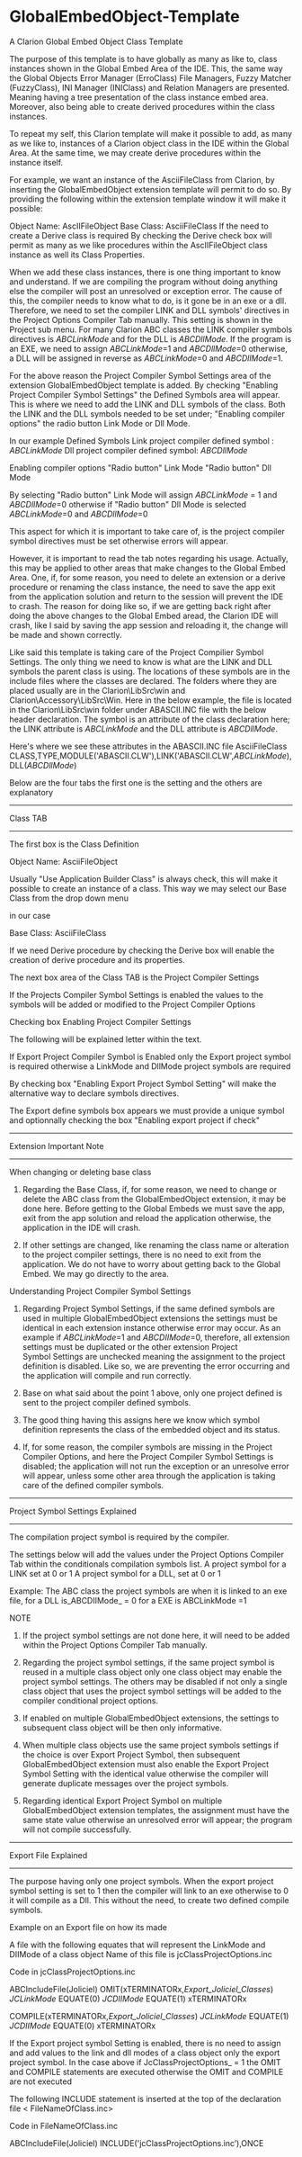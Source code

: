 # GlobalEmbedObject-Template
A Clarion Global Embed Object Class Template 

The purpose of this template is to have globally as many as like to, class instances shown in the Global Embed Area 
of the IDE. This, the same way the Global Objects Error Manager (ErroClass) File Managers, Fuzzy Matcher (FuzzyClass),
INI Manager (INIClass) and Relation Managers are presented. Meaning having a tree presentation of the class instance
embed area. Moreover, also being able to create derived procedures within the class instances.

To repeat my self, this Clarion template will make it possible to add, as many as we like to, instances of a Clarion
object class in the IDE within the Global Area. At the same time, we may create derive procedures within the instance 
itself. 

For example, we want an instance of the AsciiFileClass from Clarion, by inserting the GlobalEmbedObject
extension template will permit to do so. By providing the following within the extension template window it will make
it possible:

Object Name: AscIIFileObject
Base Class:  AsciiFileClass
If the need to create a Derive class is required 
By checking the Derive check box will permit as many as we like procedures within the AscIIFileObject class instance
as well its Class Properties.

When we add these class instances, there is one thing important to know and understand. If we are compiling the program
without doing anything else the compiler will post an unresolved or exception error. The cause of this, the compiler
needs to know what to do, is it gone be in an exe or a dll. Therefore, we need to set the compiler  LINK and DLL
symbols' directives in the Project Options Compiler Tab manually. This setting is shown in the Project sub menu.
For many Clarion ABC classes the LINK compiler symbols directives is _ABCLinkMode_ and for the DLL is _ABCDllMode_. 
If the program is an EXE, we need to assign _ABCLinkMode_=1 and _ABCDllMode_=0 otherwise, a DLL will be assigned in reverse
as _ABCLinkMode_=0 and _ABCDllMode_=1.

For the above reason the Project Compiler Symbol Settings area of the extension GlobalEmbedObject template is added.
By checking "Enabling Project Compiler Symbol Settings" the Defined Symbols area will appear. This  is where we need
to add the LINK and DLL symbols of the class. Both the LINK and the DLL symbols needed to be set under;
"Enabling compiler options" the radio button Link Mode or Dll Mode.

In our example
Defined Symbols
Link project compiler defined symbol : _ABCLinkMode_
Dll project compiler defined symbol:    _ABCDllMode_

Enabling compiler options
"Radio button" Link Mode
"Radio button" Dll Mode 

By selecting "Radio button" Link Mode will assign _ABCLinkMode_ = 1 and _ABCDllMode_=0 otherwise if
"Radio button" Dll Mode is selected _ABCLinkMode_=0 and _ABCDllMode_=0


This aspect for which it is important to take care of, is the project compiler symbol directives must be set otherwise errors will appear.



However, it is important to read the tab notes regarding his usage. Actually, this may be applied to other areas that make changes to the Global Embed Area. One, if, for some reason, you need to delete an extension or a derive procedure or renaming the class instance, the need to save the app exit from the application solution and return to the session will prevent the IDE to crash. The reason for doing like so, if we are getting back right after doing the above changes to the Global Embed aread, the Clarion IDE will crash, like I said by saving the app session and reloading it, the change will be made and shown correctly.


Like said this template is taking care of the Project Compilier Symbol Settings. The only thing we need to know is 
what are the LINK and DLL symbols the parent class is using. The locations of these symbols are in the include files
where the classes are declared. The folders where they are placed usually are in the Clarion\LibSrc\win and 
Clarion\Accessory\LibSrc\Win. Here in the below example, the file is located in the Clarion\LibSrc\win folder
under ABASCII.INC file with the below header declaration. The symbol is an attribute of the class declaration
here; the LINK attribute is _ABCLinkMode_ and the DLL attribute is _ABCDllMode_.


Here's where we see these attributes in the ABASCII.INC file
AsciiFileClass      CLASS,TYPE,MODULE('ABASCII.CLW'),LINK('ABASCII.CLW',_ABCLinkMode_),DLL(_ABCDllMode_)

Below are the four tabs the first one is the setting and the others are explanatory

_____________________________________________________________________________________________________________________________
Class TAB
_____________________________________________________________________________________________________________________________

The first box is the Class Definition

Object Name:  <NameOfTheClassInstance> AsciiFileObject

Usually "Use Application Builder Class" is always check,  this will make it possible to create an instance of a class. This way we may select our Base Class from the drop down menu

in our case

Base Class: AsciiFileClass

If we need Derive procedure by checking the Derive box will enable the creation of derive procedure and its properties.

The next box area of the Class TAB is the Project Compiler Settings

If the Projects Compiler Symbol Settings is enabled the values to the symbols will be added or modified to the Project
Compiler Options

Checking box Enabling Project Compiler Settings

The following will be explained letter within the text.

If  Export Project Compiler Symbol is Enabled only the Export project symbol is required 
otherwise a LinkMode and DllMode project symbols are required

By checking box "Enabling Export Project Symbol Setting" will make the alternative way to declare symbols directives.

The Export define symbols box appears we must provide a unique symbol and optionnally checking the box "Enabling export project if check"

_____________________________________________________________________________________________________________________________
Extension Important Note
_____________________________________________________________________________________________________________________________

 When changing or deleting base class

 1) Regarding the Base Class, if, for some reason, we need to change or delete the ABC class from the GlobalEmbedObject extension, it may be    
       done here. Before getting to the Global Embeds we must save the app, exit from the app solution and reload the application otherwise, the  
        application in the IDE will crash.

 2) If other settings are changed, like renaming the class name or alteration to the project compiler settings, there is no need to exit from the 
      application. We do not have to worry about getting back to the Global Embed. We may go directly to the area.

Understanding Project Compiler Symbol Settings

 1) Regarding Project Symbol Settings, if the same defined symbols are used in multiple GlobalEmbedObject extensions the settings must be 
      identical in each extension instance otherwise error may occur.
      As an example if _ABCLinkMode_=1 and _ABCDIIMode_=0, therefore, all extension settings must be duplicated or the other extension Project     
      Symbol Settings are unchecked meaning the assignment to the project definition is disabled. Like so, we are preventing the error occurring and 
      the application will compile and run correctly.

 2) Base on what said about the point 1 above, only one project defined is sent to the project compiler defined symbols.

 3) The good thing having this assigns here we know which symbol definition represents the class of the embedded object and its status.

 4)  If, for some reason, the compiler symbols are missing in the Project Compiler Options, and here the Project Compiler Symbol Settings is 
       disabled; the application will not run the exception or an unresolve error will appear, unless some other area through the application is taking 
       care of the defined compiler symbols.

_____________________________________________________________________________________________________________________________
Project Symbol Settings Explained
_____________________________________________________________________________________________________________________________

 The compilation project symbol is required by the compiler.

The settings below will add the values under the Project Options Compiler Tab within the conditionals compilation symbols list.
A project symbol for a LINK set at 0 or 1 
A project symbol for a DLL, set at 0 or 1

Example:
The ABC class the project symbols are when it is linked to an exe file, 
for a DLL is_ABCDIIMode_ = 0 
for a EXE is ABCLinkMode =1

NOTE

 1) If the project symbol settings are not done here, it will need to be added within the Project Options Compiler Tab manually.

 2) Regarding the project symbol settings, if the same project symbol is reused in a multiple class object only one class object may 
      enable the project symbol settings. The others may be disabled if not only a single class object that uses the project symbol 
      settings will be added to the compiler conditional project options.

 3) If enabled on multiple GlobalEmbedObject extensions, the settings to subsequent class object will be then only informative.

 4) When multiple class objects use the same project symbols settings if the choice is over Export Project Symbol, then subsequent 
      GlobalEmbedObject extension must also enable the Export Project Symbol Setting with the identical value otherwise the 
      compiler will generate duplicate messages over the project symbols.

 5) Regarding identical Export Project Symbol on multiple GlobalEmbedObject extension templates, the assignment must have the 
      same state value otherwise an unresolved error will appear; the program will not compile successfully.

_____________________________________________________________________________________________________________________________
Export File Explained
_____________________________________________________________________________________________________________________________

 

The purpose having only one project symbols. When the export project symbol setting is set to 1 then the compiler will link to an exe otherwise to 0 it will compile as a Dll. This without the need, to create two defined compile symbols.

Example on an Export file on how its made

A file with the following equates that will represent the LinkMode and DIIMode of a class object Name of this file is jcClassProjectOptions.inc

Code in jcClassProjectOptions.inc 

ABCIncludeFile(Joliciel)
  OMIT(xTERMINATORx,_Export_Joliciel_Classes_) 
_JCLinkMode_  EQUATE(0)
_JCDIIMode_    EQUATE(1) 
xTERMINATORx

COMPILE(xTERMINATORx,_Export_Joliciel_Classes_)
_JCLinkMode_ EQUATE(1)
_JCDIIMode_   EQUATE(0) 
xTERMINATORx


If the Export project symbol Setting is enabled, there is no need to assign and add values to the link and dll modes of a class object only the export project symbol. In the case above if JcClassProjectOptions_ = 1 the OMIT and COMPILE statements are executed otherwise the OMIT and COMPILE are not executed

The following INCLUDE statement is inserted at the top of the declaration file < FileNameOfClass.inc>

Code in FileNameOfClass.inc

ABCIncludeFile(Joliciel)
               INCLUDE('jcClassProjectOptions.inc’),ONCE

